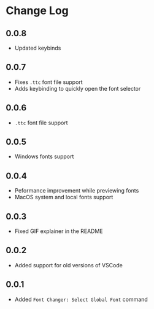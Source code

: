 # Change Log

## 0.0.8
- Updated keybinds

## 0.0.7
- Fixes `.ttc` font file support
- Adds keybinding to quickly open the font selector

## 0.0.6
- `.ttc` font file support 

## 0.0.5
- Windows fonts support

## 0.0.4
- Peformance improvement while previewing fonts
- MacOS system and local fonts support

## 0.0.3
- Fixed GIF explainer in the README

## 0.0.2 
- Added support for old versions of VSCode

## 0.0.1
- Added `Font Changer: Select Global Font` command

